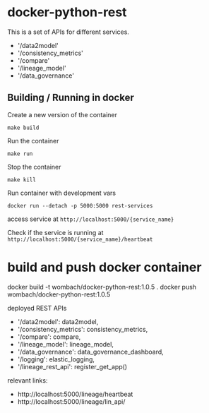 # docker-python-rest

This is a set of APIs for different services.
- '/data2model'
- '/consistency_metrics'
- '/compare'
- '/lineage_model'
- '/data_governance'


## Building / Running in docker
Create a new version of the container
```
make build
```

Run the container
```
make run
```

Stop the container
```
make kill
```

Run container with development vars
```
docker run --detach -p 5000:5000 rest-services
```

access service at ``http://localhost:5000/{service_name}``

Check if the service is running at ``http://localhost:5000/{service_name}/heartbeat``

# build and push docker container
docker build -t wombach/docker-python-rest:1.0.5 .
docker push wombach/docker-python-rest:1.0.5 

deployed REST APIs
 - '/data2model': data2model,
 - '/consistency_metrics': consistency_metrics,
 - '/compare': compare,
 -  '/lineage_model': lineage_model,
 -  '/data_governance': data_governance_dashboard,
 -  '/logging': elastic_logging,
 -  '/lineage_rest_api': register_get_app()

relevant links:
 - http://localhost:5000/lineage/heartbeat
 - http://localhost:5000/lineage/lin_api/